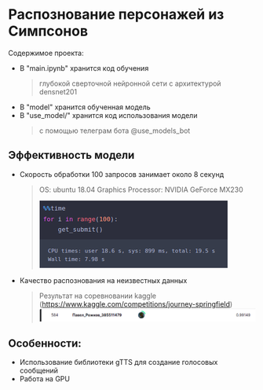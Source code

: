 # Распознование персонажей из Симпсонов


Содержимое проекта:

- В "main.ipynb" хранится код обучения 
	> глубокой сверточной нейронной сети с архитектурой densnet201
- В "model" хранится обученная модель
- В "use_model/" хранится код использования модели 
	> с помощью телеграм бота @use_models_bot

## Эффективность модели
- Скороcть обработки 100 запросов занимает около 8 секунд
	> OS: ubuntu 18.04
	> Graphics Processor: NVIDIA GeForce MX230
	> 
	> ![alt text](https://github.com/RPavelD/simpsons_classifier/blob/master/info/speed.png)

- Качество распознования на неизвестных данных
	> Результат на соревновании kaggle (https://www.kaggle.com/competitions/journey-springfield)
 	> ![alt text](https://github.com/RPavelD/simpsons_classifier/blob/master/info/result_kaggle.png)


## Особенности:
- Использование библиотеки gTTS для создание голосовых сообщений
- Работа на GPU
